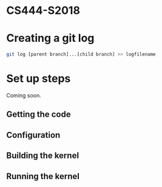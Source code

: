 # CS444-S2018

# Creating a git log
```bash
git log [parent branch]...[child branch] >> logfilename
```


# Set up steps
Coming soon.

## Getting the code

## Configuration

## Building the kernel

## Running the kernel
